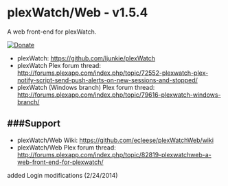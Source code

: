 plexWatch/Web - v1.5.4
=======================

A web front-end for plexWatch.

[![Donate](https://www.paypalobjects.com/en_US/i/btn/btn_donate_LG.gif)](https://www.paypal.com/cgi-bin/webscr?cmd=_s-xclick&hosted_button_id=Q3HXXBC6ZBENJ)

* plexWatch: https://github.com/ljunkie/plexWatch
* plexWatch Plex forum thread: http://forums.plexapp.com/index.php/topic/72552-plexwatch-plex-notify-script-send-push-alerts-on-new-sessions-and-stopped/
* plexWatch (Windows branch) Plex forum thread: http://forums.plexapp.com/index.php/topic/79616-plexwatch-windows-branch/


###Support
-----------
* plexWatch/Web Wiki: https://github.com/ecleese/plexWatchWeb/wiki
* plexWatch/Web Plex forum thread: http://forums.plexapp.com/index.php/topic/82819-plexwatchweb-a-web-front-end-for-plexwatch/

added Login modifications (2/24/2014)
